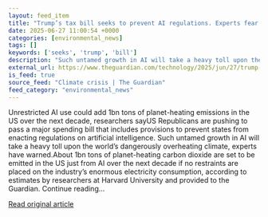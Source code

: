 ```yaml
---
layout: feed_item
title: "Trump’s tax bill seeks to prevent AI regulations. Experts fear a heavy toll on the planet"
date: 2025-06-27 11:00:54 +0000
categories: [environmental_news]
tags: []
keywords: ['seeks', 'trump', 'bill']
description: "Such untamed growth in AI will take a heavy toll upon the world’s dangerously overheating climate, experts have warned"
external_url: https://www.theguardian.com/technology/2025/jun/27/trump-tax-bill-ai-climate-emissions
is_feed: true
source_feed: "Climate crisis | The Guardian"
feed_category: "environmental_news"
---
```


Unrestricted AI use could add 1bn tons of planet-heating emissions in the US over the next decade, researchers sayUS Republicans are pushing to pass a major spending bill that includes provisions to prevent states from enacting regulations on artificial intelligence. Such untamed growth in AI will take a heavy toll upon the world’s dangerously overheating climate, experts have warned.About 1bn tons of planet-heating carbon dioxide are set to be emitted in the US just from AI over the next decade if no restraints are placed on the industry’s enormous electricity consumption, according to estimates by researchers at Harvard University and provided to the Guardian. Continue reading...

[Read original article](https://www.theguardian.com/technology/2025/jun/27/trump-tax-bill-ai-climate-emissions)
